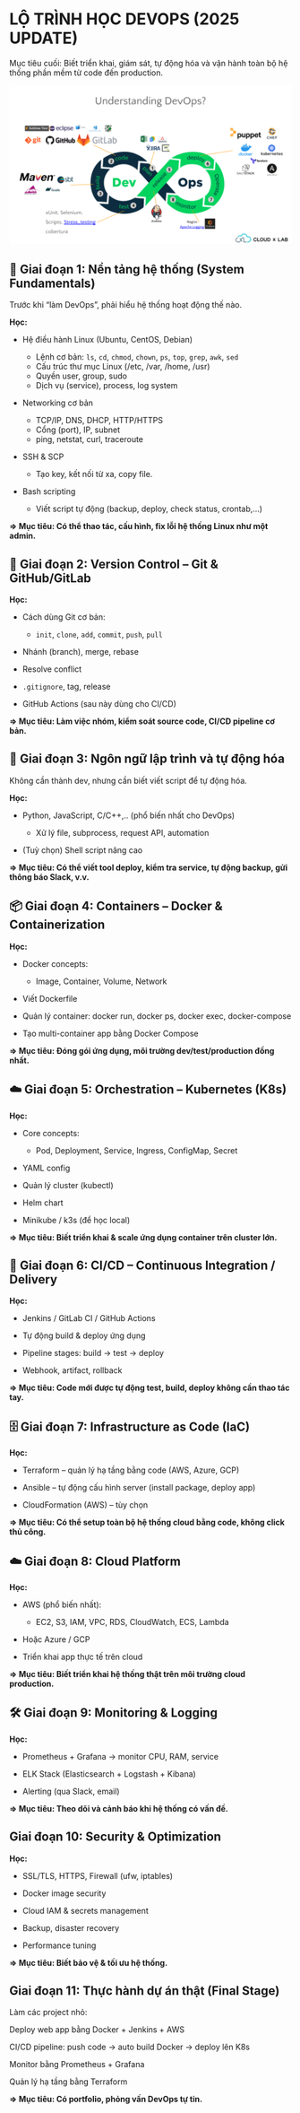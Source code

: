 # LỘ TRÌNH HỌC DEVOPS (2025 UPDATE)

Mục tiêu cuối: Biết triển khai, giám sát, tự động hóa và vận hành toàn bộ hệ thống phần mềm từ code đến production.

![Overview](./images/Overview_1.png)

## 🧱 Giai đoạn 1: Nền tảng hệ thống (System Fundamentals)

Trước khi “làm DevOps”, phải hiểu hệ thống hoạt động thế nào.

**Học:**

- Hệ điều hành Linux (Ubuntu, CentOS, Debian)

  - Lệnh cơ bản: `ls`, `cd`, `chmod`, `chown`, `ps`, `top`, `grep`, `awk`, `sed`
  - Cấu trúc thư mục Linux (/etc, /var, /home, /usr)
  - Quyền user, group, sudo
  - Dịch vụ (service), process, log system

- Networking cơ bản

  - TCP/IP, DNS, DHCP, HTTP/HTTPS
  - Cổng (port), IP, subnet
  - ping, netstat, curl, traceroute

- SSH & SCP

  - Tạo key, kết nối từ xa, copy file.

- Bash scripting

  - Viết script tự động (backup, deploy, check status, crontab,...)

**=> Mục tiêu: Có thể thao tác, cấu hình, fix lỗi hệ thống Linux như một admin.**

## 🧰 Giai đoạn 2: Version Control – Git & GitHub/GitLab

**Học:**

- Cách dùng Git cơ bản:

  - `init`, `clone`, `add`, `commit`, `push`, `pull`

- Nhánh (branch), merge, rebase

- Resolve conflict

- `.gitignore`, tag, release

- GitHub Actions (sau này dùng cho CI/CD)

**=> Mục tiêu: Làm việc nhóm, kiểm soát source code, CI/CD pipeline cơ bản.**

## 🧩 Giai đoạn 3: Ngôn ngữ lập trình và tự động hóa

Không cần thành dev, nhưng cần biết viết script để tự động hóa.

**Học:**

- Python, JavaScript, C/C++,.. (phổ biến nhất cho DevOps)

  - Xử lý file, subprocess, request API, automation

- (Tuỳ chọn) Shell script nâng cao

**=> Mục tiêu: Có thể viết tool deploy, kiểm tra service, tự động backup, gửi thông báo Slack, v.v.**

## 📦 Giai đoạn 4: Containers – Docker & Containerization

**Học:**

- Docker concepts:

  - Image, Container, Volume, Network

- Viết Dockerfile

- Quản lý container: docker run, docker ps, docker exec, docker-compose

- Tạo multi-container app bằng Docker Compose

**=> Mục tiêu: Đóng gói ứng dụng, môi trường dev/test/production đồng nhất.**

## ☁️ Giai đoạn 5: Orchestration – Kubernetes (K8s)

**Học:**

- Core concepts:

  - Pod, Deployment, Service, Ingress, ConfigMap, Secret

- YAML config

- Quản lý cluster (kubectl)

- Helm chart

- Minikube / k3s (để học local)

**=> Mục tiêu: Biết triển khai & scale ứng dụng container trên cluster lớn.**

## 🔄 Giai đoạn 6: CI/CD – Continuous Integration / Delivery

**Học:**

- Jenkins / GitLab CI / GitHub Actions

- Tự động build & deploy ứng dụng

- Pipeline stages: build → test → deploy

- Webhook, artifact, rollback

**=> Mục tiêu: Code mới được tự động test, build, deploy không cần thao tác tay.**

## 🗄️ Giai đoạn 7: Infrastructure as Code (IaC)

**Học:**

- Terraform – quản lý hạ tầng bằng code (AWS, Azure, GCP)

- Ansible – tự động cấu hình server (install package, deploy app)

- CloudFormation (AWS) – tùy chọn

**=> Mục tiêu: Có thể setup toàn bộ hệ thống cloud bằng code, không click thủ công.**

## ☁️ Giai đoạn 8: Cloud Platform

**Học:**

- AWS (phổ biến nhất):

  - EC2, S3, IAM, VPC, RDS, CloudWatch, ECS, Lambda

- Hoặc Azure / GCP

- Triển khai app thực tế trên cloud

**=> Mục tiêu: Biết triển khai hệ thống thật trên môi trường cloud production.**

## 🛠️ Giai đoạn 9: Monitoring & Logging

**Học:**

- Prometheus + Grafana → monitor CPU, RAM, service

- ELK Stack (Elasticsearch + Logstash + Kibana)

- Alerting (qua Slack, email)

**=> Mục tiêu: Theo dõi và cảnh báo khi hệ thống có vấn đề.**

## Giai đoạn 10: Security & Optimization

**Học:**

- SSL/TLS, HTTPS, Firewall (ufw, iptables)

- Docker image security

- Cloud IAM & secrets management

- Backup, disaster recovery

- Performance tuning

**=> Mục tiêu: Biết bảo vệ & tối ưu hệ thống.**

## Giai đoạn 11: Thực hành dự án thật (Final Stage)

Làm các project nhỏ:

Deploy web app bằng Docker + Jenkins + AWS

CI/CD pipeline: push code → auto build Docker → deploy lên K8s

Monitor bằng Prometheus + Grafana

Quản lý hạ tầng bằng Terraform

**=> Mục tiêu: Có portfolio, phỏng vấn DevOps tự tin.**
